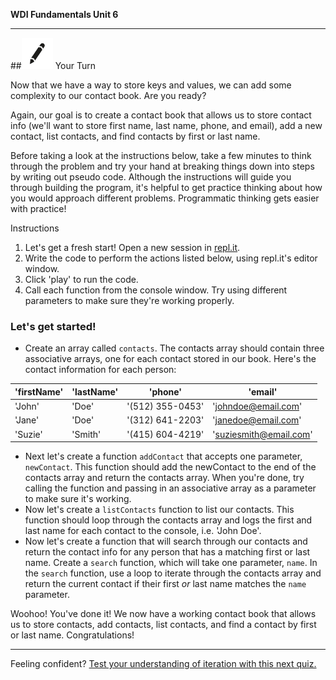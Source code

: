 **WDI Fundamentals Unit 6**

---

##![Your Turn](../assets/exercise.png) Your Turn

Now that we have a way to store keys and values, we can add some complexity to our contact book. Are you ready?

Again, our goal is to create a contact book that allows us to store contact info (we'll want to store first name, last name, phone, and email), add a new contact, list contacts, and find contacts by first or last name.

Before taking a look at the instructions below, take a few minutes to think through the problem and try your hand at breaking things down into steps by writing out pseudo code. Although the instructions will guide you through building the program, it's helpful to get practice thinking about how you would approach different problems. Programmatic thinking gets easier with practice!

Instructions

1. Let's get a fresh start! Open a new session in [repl.it](https://repl.it/).
2. Write the code to perform the actions listed below, using repl.it's editor window.
3. Click 'play' to run the code.
4. Call each function from the console window. Try using different parameters to make sure they're working properly.

### Let's get started!

* Create an array called `contacts`. The contacts array should contain three associative arrays, one for each contact stored in our book. Here's the contact information for each person:

| 'firstName' |  'lastName' |  'phone'        |    'email'           |
|-            |-            |-                |-                     |
| 'John'      |   'Doe'     |'(512) 355-0453' |'johndoe@email.com'   |
| 'Jane'      |   'Doe'     |'(312) 641-2203' |'janedoe@email.com'   |
| 'Suzie'     |   'Smith'   |'(415) 604-4219' |'suziesmith@email.com'|

* Next let's create a function `addContact` that accepts one parameter, `newContact`. This function should add the newContact to the end of the contacts array and return the contacts array. When you're done, try calling the function and passing in an associative array as a parameter to make sure it's working.
* Now let's create a `listContacts` function to list our contacts. This function should loop through the contacts array and logs the first and last name for each contact to the console, i.e. 'John Doe'.
* Now let's create a function that will search through our contacts and return the contact info for any person that has a matching first or last name. Create a `search` function, which will take one parameter, `name`. In the `search` function, use a loop to iterate through the contacts array and return the current contact if their first *or* last name matches the `name` parameter.

Woohoo! You've done it! We now have a working contact book that allows us to store contacts, add contacts, list contacts, and find a contact by first or last name. Congratulations!

---

Feeling confident? [Test your understanding of iteration with this next quiz.](09_quiz.md)
